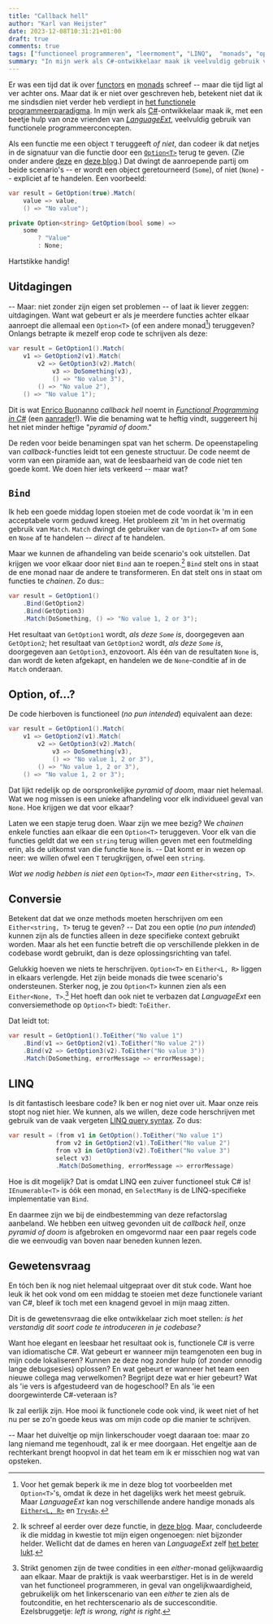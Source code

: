 ```yaml
---
title: "Callback hell"
author: "Karl van Heijster"
date: 2023-12-08T10:31:21+01:00
draft: true
comments: true
tags: ["functioneel programmeren", "leermoment", "LINQ",  "monads", "options", "refactoren"]
summary: "In mijn werk als C#-ontwikkelaar maak ik veelvuldig gebruik van functionele programmeerconcepten. Als een functie me een object `T` teruggeeft *of niet*, dan codeer ik dat netjes in de signatuur van die functie door een `Option<T>` terug te geven. Dat dwingt de aanroepende partij om beide scenario's expliciet af te handelen. Hartstikke handig! -- Maar: niet zonder zijn eigen set problemen. Want wat gebeurt er als je meerdere functies achter elkaar aanroept die allemaal een `Option<T>` teruggeven? Dan komen we terecht in wat men *callback hell* noemt."
---
```


Er was een tijd dat ik over [functors](/blog/22/10/wat-is-een-functor/ "'Wat is een functor?'") en [monads](/blog/22/12/wat-is-een-monad/ "'Wat is een monad?'") schreef -- maar die tijd ligt al ver achter ons. Maar dat ik er niet over geschreven heb, betekent niet dat ik me sindsdien niet verder heb verdiept in [het functionele programmeerparadigma](/tags/functioneel-programmeren/ "Blogs met de tag 'functioneel programmeren'"). In mijn werk als [C#](https://learn.microsoft.com/en-us/dotnet/csharp/programming-guide/ "'C# programming guide', Microsoft documentatie")-ontwikkelaar maak ik, met een beetje hulp van onze vrienden van [*LanguageExt*](https://github.com/louthy/language-ext "'language-ext', GitHub"), veelvuldig gebruik van functionele programmeerconcepten.


Als een functie me een object `T` teruggeeft *of niet*, dan codeer ik dat netjes in de signatuur van die functie door een [`Option<T>`](https://github.com/louthy/language-ext#option "'Option', LanguageExt GitHub") terug te geven. (Zie onder andere [deze](/blog/22/07/wat-zijn-eerlijke-functies/ "'Wat zijn eerlijke functies?'") en [deze blog](/blog/22/08/spelen-met-options/ "'Spelen met Options'").) Dat dwingt de aanroepende partij om beide scenario's -- er wordt een object geretourneerd (`Some`), of niet (`None`) -- expliciet af te handelen. Een voorbeeld:


```cs
var result = GetOption(true).Match(
    value => value,
    () => "No value");

private Option<string> GetOption(bool some) =>
    some
        ? "Value"
        : None;
```


Hartstikke handig! 


## Uitdagingen


-- Maar: niet zonder zijn eigen set problemen -- of laat ik liever zeggen: uitdagingen. Want wat gebeurt er als je meerdere functies achter elkaar aanroept die allemaal een `Option<T>` (of een andere monad[^1]) teruggeven? Onlangs betrapte ik mezelf erop code te schrijven als deze:


```cs
var result = GetOption1().Match(
    v1 => GetOption2(v1).Match(
        v2 => GetOption3(v2).Match(
            v3 => DoSomething(v3),
            () => "No value 3"),
        () => "No value 2"),
    () => "No value 1");
```


Dit is wat [Enrico Buonanno](https://twitter.com/la_yumba) *callback hell* noemt in [*Functional Programming in C#*](https://www.manning.com/books/functional-programming-in-c-sharp-second-edition) (een [aanrader](/blog/22/12/de-beste-boeken-over-software-ontwikkeling-die-ik-in-2022-las/ "'De beste boeken over software ontwikkeling die ik in 2022 las'")!). Wie die benaming wat te heftig vindt, suggereert hij het niet minder heftige "*pyramid of doom*."


De reden voor beide benamingen spat van het scherm. De opeenstapeling van *callback*-functies leidt tot een geneste structuur. De code neemt de vorm van een piramide aan, wat de leesbaarheid van de code niet ten goede komt. We doen hier iets verkeerd -- maar wat?


## `Bind`


Ik heb een goede middag lopen stoeien met de code voordat ik 'm in een acceptabele vorm geduwd kreeg. Het probleem zit 'm in het overmatig gebruik van `Match`. `Match` dwingt de gebruiker van de `Option<T>` af om `Some` en `None` af te handelen -- *direct* af te handelen.


Maar we kunnen de afhandeling van beide scenario's ook uitstellen. Dat krijgen we voor elkaar door niet `Bind` aan te roepen.[^2] `Bind` stelt ons in staat de ene monad naar de andere te transformeren. En dat stelt ons in staat om functies te *chainen*. Zo dus::


```cs
var result = GetOption1()
    .Bind(GetOption2)
    .Bind(GetOption3)
    .Match(DoSomething, () => "No value 1, 2 or 3");
```


Het resultaat van `GetOption1` wordt, *als deze `Some` is*, doorgegeven aan `GetOption2`; het resultaat van `GetOption2` wordt, *als deze `Some` is*, doorgegeven aan `GetOption3`, enzovoort. Als één van de resultaten `None` is, dan wordt de keten afgekapt, en handelen we de `None`-conditie af in de `Match` onderaan.


## Option, of...?


De code hierboven is functioneel (*no pun intended*) equivalent aan deze:


```cs
var result = GetOption1().Match(
    v1 => GetOption2(v1).Match(
        v2 => GetOption3(v2).Match(
            v3 => DoSomething(v3),
            () => "No value 1, 2 or 3"),
        () => "No value 1, 2 or 3"),
    () => "No value 1, 2 or 3");
```

Dat lijkt redelijk op de oorspronkelijke *pyramid of doom*, maar niet helemaal. Wat we nog missen is een unieke afhandeling voor elk individueel geval van `None`. Hoe krijgen we dat voor elkaar?


Laten we een stapje terug doen. Waar zijn we mee bezig? We *chainen* enkele functies aan elkaar die een `Option<T>` teruggeven. Voor elk van die functies geldt dat we een `string` terug willen geven met een foutmelding erin, als de uitkomst van die functie `None` is. -- Dat komt er in wezen op neer: we willen ofwel een `T` terugkrijgen, ofwel een `string`.


*Wat we nodig hebben is niet een* `Option<T>`, *maar een* `Either<string, T>`.


## Conversie


Betekent dat dat we onze methods moeten herschrijven om een `Either<string, T>` terug te geven? -- Dat zou een optie (*no pun intended*) kunnen zijn als de functies alleen in deze specifieke context gebruikt worden. Maar als het een functie betreft die op verschillende plekken in de codebase wordt gebruikt, dan is deze oplossingsrichting van tafel.


Gelukkig hoeven we niets te herschrijven. `Option<T>` en `Either<L, R>` liggen in elkaars verlengde. Het zijn beide monads die twee scenario's ondersteunen. Sterker nog, je zou `Option<T>` kunnen zien als een `Either<None, T>`.[^3] Het hoeft dan ook niet te verbazen dat *LanguageExt* een conversiemethode op `Option<T>` biedt: `ToEither`.


Dat leidt tot:


```cs
var result = GetOption1().ToEither("No value 1")
    .Bind(v1 => GetOption2(v1).ToEither("No value 2"))
    .Bind(v2 => GetOption3(v2).ToEither("No value 3"))
    .Match(DoSomething, errorMessage => errorMessage);
```


## LINQ


Is dit fantastisch leesbare code? Ik ben er nog niet over uit. Maar onze reis stopt nog niet hier. We kunnen, als we willen, deze code herschrijven met gebruik van de vaak vergeten [LINQ query syntax](https://learn.microsoft.com/en-us/dotnet/csharp/linq/write-linq-queries "'Write LINQ queries in C#', Microsoft documentatie"). Zo dus:


```cs
var result = (from v1 in GetOption().ToEither("No value 1")
             from v2 in GetOption2(v1).ToEither("No value 2")
             from v3 in GetOption3(v2).ToEither("No value 3")
             select v3)
             .Match(DoSomething, errorMessage => errorMessage)
```


Hoe is dit mogelijk? Dat is omdat LINQ een zuiver functioneel stuk C# is! `IEnumerable<T>` is óók een monad, en `SelectMany` is de LINQ-specifieke implementatie van `Bind`.


En daarmee zijn we bij de eindbestemming van deze refactorslag aanbeland. We hebben een uitweg gevonden uit de *callback hell*, onze *pyramid of doom* is afgebroken en omgevormd naar een paar regels code die we eenvoudig van boven naar beneden kunnen lezen.


## Gewetensvraag


En tóch ben ik nog niet helemaal uitgepraat over dit stuk code. Want hoe leuk ik het ook vond om een middag te stoeien met deze functionele variant van C#, bleef ik toch met een knagend gevoel in mijn maag zitten. 


Dit is de gewetensvraag die elke ontwikkelaar zich moet stellen: *is het verstandig dit soort code te introduceren in je codebase?*


Want hoe elegant en leesbaar het resultaat ook is, functionele C# is verre van idiomatische C#. Wat gebeurt er wanneer mijn teamgenoten een bug in mijn code lokaliseren? Kunnen ze deze nog zonder hulp (of zonder onnodig lange debugsesies) oplossen? En wat gebeurt er wanneer het team een nieuwe collega mag verwelkomen? Begrijpt deze wat er hier gebeurt? Wat als 'ie vers is afgestudeerd van de hogeschool? En als 'ie een doorgewinterde C#-veteraan is?


Ik zal eerlijk zijn. Hoe mooi ik functionele code ook vind, ik weet niet of het nu per se zo'n goede keus was om mijn code op die manier te schrijven. 


-- Maar het duiveltje op mijn linkerschouder voegt daaraan toe: maar zo lang niemand me tegenhoudt, zal ik er mee doorgaan. Het engeltje aan de rechterkant brengt hoopvol in dat het team em ik er misschien nog wat van opsteken.



[^1]: Voor het gemak beperk ik me in deze blog tot voorbeelden met `Option<T>`'s, omdat ik deze in het dagelijks werk het meest gebruik. Maar *LanguageExt* kan nog verschillende andere handige monads als [`Either<L, R>`](https://louthy.github.io/language-ext/LanguageExt.Core/Monads/Alternative%20Value%20Monads/Either/Either/index.html "'Either', LanguageExt documentatie") en [`Try<A>`](https://louthy.github.io/language-ext/LanguageExt.Core/Monads/Alternative%20Value%20Monads/Try/Try/index.html "'Try', LanguageExt documentatie").

[^2]: Ik schreef al eerder over deze functie, in [deze blog](/blog/22/12/wat-is-een-monad/ "'Wat is een monad?'"). Maar, concludeerde ik die middag in kwestie tot mijn eigen ongenoegen: niet bijzonder helder. Wellicht dat de dames en heren van *LanguageExt* zelf [het beter lukt](https://github.com/louthy/language-ext#monad "'Monad', LanguageExt GitHub").

[^3]: Strikt genomen zijn de twee condities in een *either*-monad gelijkwaardig aan elkaar. Maar de praktijk is vaak weerbarstiger. Het is in de wereld van het functioneel programmeren, in geval van ongelijkwaardigheid, gebruikelijk om het linkerscenario van een *either* te zien als de foutconditie, en het rechterscenario als de succesconditie. Ezelsbruggetje: *left is wrong, right is right*.

